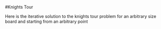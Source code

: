 
#Knights Tour


Here is the iterative solution to the knights tour problem for an arbitrary size board and starting from an arbitrary point
